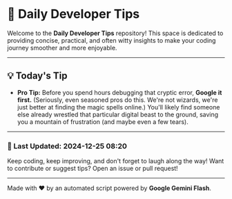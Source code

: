 
# 🌟 Daily Developer Tips

Welcome to the **Daily Developer Tips** repository! This space is dedicated to providing concise, practical, and often witty insights to make your coding journey smoother and more enjoyable.

---

## 💡 Today's Tip

- **Pro Tip:**  Before you spend hours debugging that cryptic error,  **Google it first.** (Seriously, even seasoned pros do this.  We're not wizards, we're just better at finding the magic spells online.) You'll likely find someone else already wrestled that particular digital beast to the ground, saving you a mountain of frustration (and maybe even a few tears).

---

### 📅 Last Updated: 2024-12-25 08:20

Keep coding, keep improving, and don't forget to laugh along the way! Want to contribute or suggest tips? Open an issue or pull request!

---

Made with ❤️ by an automated script powered by **Google Gemini Flash**.
